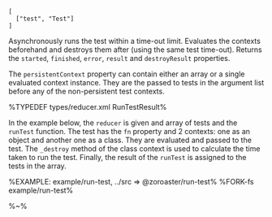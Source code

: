 ```## async runTest => RunTestResult
[
  ["test", "Test"]
]
```

Asynchronously runs the test within a time-out limit. Evaluates the contexts beforehand and destroys them after (using the same test time-out). Returns the `started`, `finished`, `error`, `result` and `destroyResult` properties.

The `persistentContext` property can contain either an array or a single evaluated context instance. They are the passed to tests in the argument list before any of the non-persistent test contexts.

%TYPEDEF types/reducer.xml RunTestResult%

In the example below, the `reducer` is given and array of tests and the `runTest` function. The test has the `fn` property and 2 contexts: one as an object and another one as a class. They are evaluated and passed to the test. The `_destroy` method of the class context is used to calculate the time taken to run the test. Finally, the result of the `runTest` is assigned to the tests in the array.

%EXAMPLE: example/run-test, ../src => @zoroaster/run-test%
%FORK-fs example/run-test%

%~%